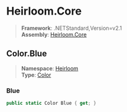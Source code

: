 # Heirloom.Core

> **Framework**: .NETStandard,Version=v2.1  
> **Assembly**: [Heirloom.Core][0]  

## Color.Blue

> **Namespace**: [Heirloom][0]  
> **Type**: [Color][1]  

### Blue

```cs
public static Color Blue { get; }
```

[0]: ../../../Heirloom.Core.md
[1]: ../Color.md
